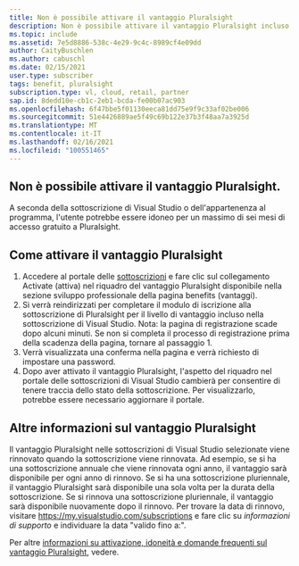 ```yaml
---
title: Non è possibile attivare il vantaggio Pluralsight
description: Non è possibile attivare il vantaggio Pluralsight incluso con la sottoscrizione di Visual Studio?
ms.topic: include
ms.assetid: 7e5d8886-538c-4e29-9c4c-8989cf4e09dd
author: CaityBuschlen
ms.author: cabuschl
ms.date: 02/15/2021
user.type: subscriber
tags: benefit, pluralsight
subscription.type: vl, cloud, retail, partner
sap.id: 8dedd10e-cb1c-2eb1-bcda-fe00b07ac903
ms.openlocfilehash: 6f47bbe5f01130eeca81dd75e9f9c33af02be006
ms.sourcegitcommit: 51e4426889ae5f49c69b122e37b3f48aa7a3925d
ms.translationtype: MT
ms.contentlocale: it-IT
ms.lasthandoff: 02/16/2021
ms.locfileid: "100551465"
---
```

## <a name="im-unable-to-activate-my-pluralsight-benefit"></a>Non è possibile attivare il vantaggio Pluralsight.

A seconda della sottoscrizione di Visual Studio o dell'appartenenza al programma, l'utente potrebbe essere idoneo per un massimo di sei mesi di accesso gratuito a Pluralsight.  

## <a name="how-to-activate-your-pluralsight-benefit"></a>Come attivare il vantaggio Pluralsight
  
1. Accedere al portale delle [sottoscrizioni](https://my.visualstudio.com/benefits) e fare clic sul collegamento Activate (attiva) nel riquadro del vantaggio Pluralsight disponibile nella sezione sviluppo professionale della pagina benefits (vantaggi). 
1. Si verrà reindirizzati per completare il modulo di iscrizione alla sottoscrizione di Pluralsight per il livello di vantaggio incluso nella sottoscrizione di Visual Studio. Nota: la pagina di registrazione scade dopo alcuni minuti. Se non si completa il processo di registrazione prima della scadenza della pagina, tornare al passaggio 1. 
1. Verrà visualizzata una conferma nella pagina e verrà richiesto di impostare una password. 
1. Dopo aver attivato il vantaggio Pluralsight, l'aspetto del riquadro nel portale delle sottoscrizioni di Visual Studio cambierà per consentire di tenere traccia dello stato della sottoscrizione. Per visualizzarlo, potrebbe essere necessario aggiornare il portale. 

## <a name="more-information-about-the-pluralsight-benefit"></a>Altre informazioni sul vantaggio Pluralsight
Il vantaggio Pluralsight nelle sottoscrizioni di Visual Studio selezionate viene rinnovato quando la sottoscrizione viene rinnovata. Ad esempio, se si ha una sottoscrizione annuale che viene rinnovata ogni anno, il vantaggio sarà disponibile per ogni anno di rinnovo. Se si ha una sottoscrizione pluriennale, il vantaggio Pluralsight sarà disponibile una sola volta per la durata della sottoscrizione.  Se si rinnova una sottoscrizione pluriennale, il vantaggio sarà disponibile nuovamente dopo il rinnovo.  Per trovare la data di rinnovo, visitare <https://my.visualstudio.com/subscriptions> e fare clic su *informazioni di supporto* e individuare la data "valido fino a:". 

Per altre [informazioni su attivazione, idoneità e domande frequenti sul vantaggio Pluralsight](https://docs.microsoft.com/visualstudio/subscriptions/vs-pluralsight), vedere.  
